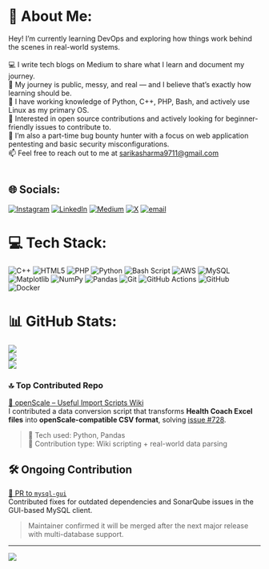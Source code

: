 
# 💫 About Me:
Hey! I’m currently learning DevOps and exploring how things work behind the scenes in real-world systems.<br><br>     💻 I write tech blogs on Medium to share what I learn and document my journey.<br>     🌱 My journey is public, messy, and real — and I believe that’s exactly how learning should be.<br>     🧠 I have working knowledge of Python, C++, PHP, Bash, and actively use Linux as my primary OS.<br>     🔧 Interested in open source contributions and actively looking for beginner-friendly issues to contribute to.<br>     🐞 I’m also a part-time bug bounty hunter with a focus on web application pentesting and basic security misconfigurations.<br>     📫 Feel free to reach out to me at sarikasharma9711@gmail.com<br><br>


## 🌐 Socials:
[![Instagram](https://img.shields.io/badge/Instagram-%23E4405F.svg?logo=Instagram&logoColor=white)](https://instagram.com/thats_sarika31) [![LinkedIn](https://img.shields.io/badge/LinkedIn-%230077B5.svg?logo=linkedin&logoColor=white)](https://linkedin.com/in/www.linkedin.com/in/sarikasharma1717   ) [![Medium](https://img.shields.io/badge/Medium-12100E?logo=medium&logoColor=white)](https://medium.com/@https://medium.com/@sarikasharma9711) [![X](https://img.shields.io/badge/X-black.svg?logo=X&logoColor=white)](https://x.com/https://x.com/devopsbysarika) [![email](https://img.shields.io/badge/Email-D14836?logo=gmail&logoColor=white)](mailto:sarikasharma9711@gmail.com) 

# 💻 Tech Stack:
![C++](https://img.shields.io/badge/c++-%2300599C.svg?style=for-the-badge&logo=c%2B%2B&logoColor=white) ![HTML5](https://img.shields.io/badge/html5-%23E34F26.svg?style=for-the-badge&logo=html5&logoColor=white) ![PHP](https://img.shields.io/badge/php-%23777BB4.svg?style=for-the-badge&logo=php&logoColor=white) ![Python](https://img.shields.io/badge/python-3670A0?style=for-the-badge&logo=python&logoColor=ffdd54) ![Bash Script](https://img.shields.io/badge/bash_script-%23121011.svg?style=for-the-badge&logo=gnu-bash&logoColor=white) ![AWS](https://img.shields.io/badge/AWS-%23FF9900.svg?style=for-the-badge&logo=amazon-aws&logoColor=white) ![MySQL](https://img.shields.io/badge/mysql-4479A1.svg?style=for-the-badge&logo=mysql&logoColor=white) ![Matplotlib](https://img.shields.io/badge/Matplotlib-%23ffffff.svg?style=for-the-badge&logo=Matplotlib&logoColor=black) ![NumPy](https://img.shields.io/badge/numpy-%23013243.svg?style=for-the-badge&logo=numpy&logoColor=white) ![Pandas](https://img.shields.io/badge/pandas-%23150458.svg?style=for-the-badge&logo=pandas&logoColor=white) ![Git](https://img.shields.io/badge/git-%23F05033.svg?style=for-the-badge&logo=git&logoColor=white) ![GitHub Actions](https://img.shields.io/badge/github%20actions-%232671E5.svg?style=for-the-badge&logo=githubactions&logoColor=white) ![GitHub](https://img.shields.io/badge/github-%23121011.svg?style=for-the-badge&logo=github&logoColor=white) ![Docker](https://img.shields.io/badge/docker-%230db7ed.svg?style=for-the-badge&logo=docker&logoColor=white)
# 📊 GitHub Stats:
![](https://github-readme-stats.vercel.app/api?username=sarika-03&theme=tokyonight&hide_border=false&include_all_commits=true&count_private=true)<br/>
![](https://nirzak-streak-stats.vercel.app/?user=sarika-03&theme=tokyonight&hide_border=false)<br/>
![](https://github-readme-stats.vercel.app/api/top-langs/?username=sarika-03&theme=tokyonight&hide_border=false&include_all_commits=true&count_private=true&layout=compact)

### 🔝 Top Contributed Repo
[📌 openScale – Useful Import Scripts Wiki](https://github.com/oliexdev/openScale/wiki/Useful-import-scripts)  
I contributed a data conversion script that transforms **Health Coach Excel files** into **openScale-compatible CSV format**, solving [issue #728](https://github.com/oliexdev/openScale/issues/728).  

> 🧪 Tech used: Python, Pandas  
> 📖 Contribution type: Wiki scripting + real-world data parsing

## 🛠️ Ongoing Contribution

[🔧 PR to `mysql-gui`](https://github.com/kshashikumar/mysql-gui/pull/108)  
Contributed fixes for outdated dependencies and SonarQube issues in the GUI-based MySQL client.  
> Maintainer confirmed it will be merged after the next major release with multi-database support.
---
[![](https://visitcount.itsvg.in/api?id=sarika-03&icon=0&color=0)](https://visitcount.itsvg.in)

<!-- Proudly created with GPRM ( https://gprm.itsvg.in ) -->
